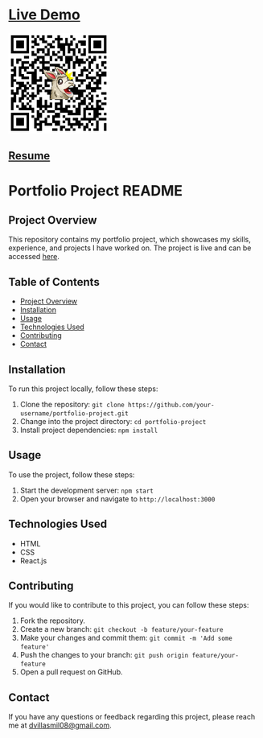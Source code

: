 # [Live Demo](https://dvillasmil08.github.io/dvillasmil.github.io/)
<img src="./src/Images/qr_code_with_image.png" alt="QR Code" width="200" >


## [Resume](https://drive.google.com/file/d/1klPCUAwcq1CgzSZnlAY4V9tiKCKYIxL7/view)

# Portfolio Project README

## Project Overview

This repository contains my portfolio project, which showcases my skills, experience, and projects I have worked on. The project is live and can be accessed [here]([https://www.example.com](https://dvillasmil08.github.io/dvillasmil/)). 

## Table of Contents

- [Project Overview](#project-overview)
- [Installation](#installation)
- [Usage](#usage)
- [Technologies Used](#technologies-used)
- [Contributing](#contributing)
- [Contact](#contact)

## Installation

To run this project locally, follow these steps:

1. Clone the repository: `git clone https://github.com/your-username/portfolio-project.git`
2. Change into the project directory: `cd portfolio-project`
3. Install project dependencies: `npm install`

## Usage

To use the project, follow these steps:

1. Start the development server: `npm start`
2. Open your browser and navigate to `http://localhost:3000`

## Technologies Used

- HTML
- CSS
- React.js

## Contributing

If you would like to contribute to this project, you can follow these steps:

1. Fork the repository.
2. Create a new branch: `git checkout -b feature/your-feature`
3. Make your changes and commit them: `git commit -m 'Add some feature'`
4. Push the changes to your branch: `git push origin feature/your-feature`
5. Open a pull request on GitHub.


## Contact

If you have any questions or feedback regarding this project, please reach me at [dvillasmil08@gmail.com](mailto:dvillasmil08@gmail.com).
